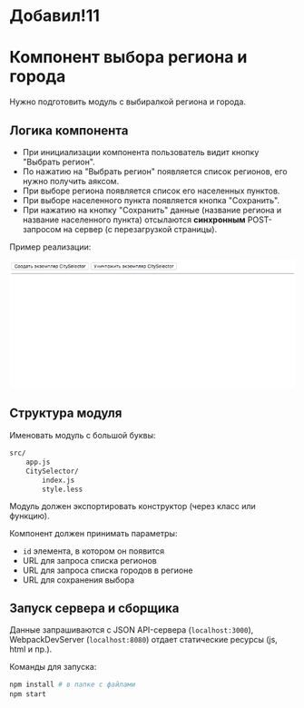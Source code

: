 # Добавил!11

# Компонент выбора региона и города
Нужно подготовить модуль с выбиралкой региона и города.

## Логика компонента
* При инициализации компонента пользователь видит кнопку "Выбрать регион".
* По нажатию на "Выбрать регион" появляется список регионов, его нужно получить аяксом.
* При выборе региона появляется список его населенных пунктов.
* При выборе населенного пункта появляется кнопка "Сохранить".
* При нажатию на кнопку "Сохранить" данные (название региона и название населенного пункта) отсылаются **синхронным** POST-запросом на сервер (с перезагрузкой страницы).

Пример реализации:

![](city-selector-demo.gif)

## Структура модуля
Именовать модуль с большой буквы:

```
src/
    app.js
    CitySelector/
        index.js
        style.less
```

Модуль должен экспортировать конструктор (через класс или функцию).

Компонент должен принимать параметры:
* `id` элемента, в котором он появится
* URL для запроса списка регионов
* URL для запроса списка городов в регионе
* URL для сохранения выбора

## Запуск сервера и сборщика
Данные запрашиваются с JSON API-сервера (`localhost:3000`), WebpackDevServer (`localhost:8080`) отдает статические ресурсы (js, html и пр.).

Команды для запуска:

```sh
npm install # в папке с файлами
npm start
```

